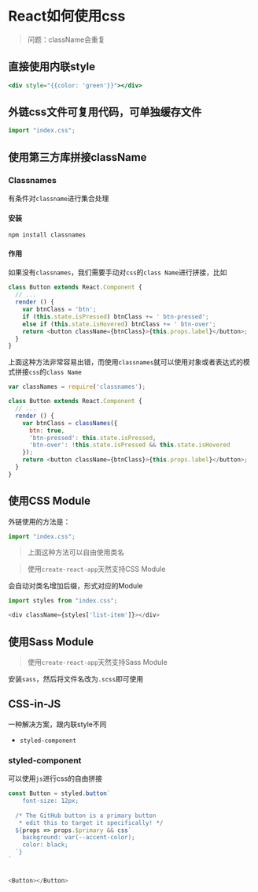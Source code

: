 # React如何使用css

> 问题：className会重复

## 直接使用内联style
```jsx
<div style="{{color: 'green'}}"></div>
```

## 外链css文件可复用代码，可单独缓存文件
```js
import "index.css";
```

## 使用第三方库拼接className

### Classnames

有条件对`classname`进行集合处理


#### 安装

```shell
npm install classnames
```


#### 作用

如果没有`classnames`，我们需要手动对`css`的`class Name`进行拼接，比如

```js
class Button extends React.Component {
  // ...
  render () {
    var btnClass = 'btn';
    if (this.state.isPressed) btnClass += ' btn-pressed';
    else if (this.state.isHovered) btnClass += ' btn-over';
    return <button className={btnClass}>{this.props.label}</button>;
  }
}
```

上面这种方法非常容易出错，而使用`classnames`就可以使用对象或者表达式的模式拼接`css`的`class Name`

```js
var classNames = require('classnames');

class Button extends React.Component {
  // ...
  render () {
    var btnClass = classNames({
      btn: true,
      'btn-pressed': this.state.isPressed,
      'btn-over': !this.state.isPressed && this.state.isHovered
    });
    return <button className={btnClass}>{this.props.label}</button>;
  }
}
```


## 使用CSS Module

外链使用的方法是：
```js
import "index.css";
```

> 上面这种方法可以自由使用类名


> 使用`create-react-app`天然支持CSS Module

会自动对类名增加后缀，形式对应的Module

```js
import styles from "index.css";

<div className={styles['list-item']}></div>
```


## 使用Sass Module
> 使用`create-react-app`天然支持Sass Module

安装`sass`，然后将文件名改为`.scss`即可使用



## CSS-in-JS

一种解决方案，跟内联style不同

- `styled-component`


### styled-component

可以使用`js`进行css的自由拼接


```js
const Button = styled.button`
    font-size: 12px;
    
  /* The GitHub button is a primary button
   * edit this to target it specifically! */
  ${props => props.$primary && css`
    background: var(--accent-color);
    color: black;
  `}
`


<Button></Button>
```



